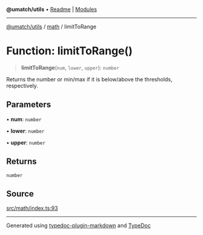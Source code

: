 **@umatch/utils** • [Readme](../../index.md) \| [Modules](../../modules.md)

***

[@umatch/utils](../../modules.md) / [math](../index.md) / limitToRange

# Function: limitToRange()

> **limitToRange**(`num`, `lower`, `upper`): `number`

Returns the number or min/max if it is below/above the thresholds, respectively.

## Parameters

• **num**: `number`

• **lower**: `number`

• **upper**: `number`

## Returns

`number`

## Source

[src/math/index.ts:93](https://github.com/umatch-oficial/utils/blob/6b2757d/src/math/index.ts#L93)

***

Generated using [typedoc-plugin-markdown](https://www.npmjs.com/package/typedoc-plugin-markdown) and [TypeDoc](https://typedoc.org/)
